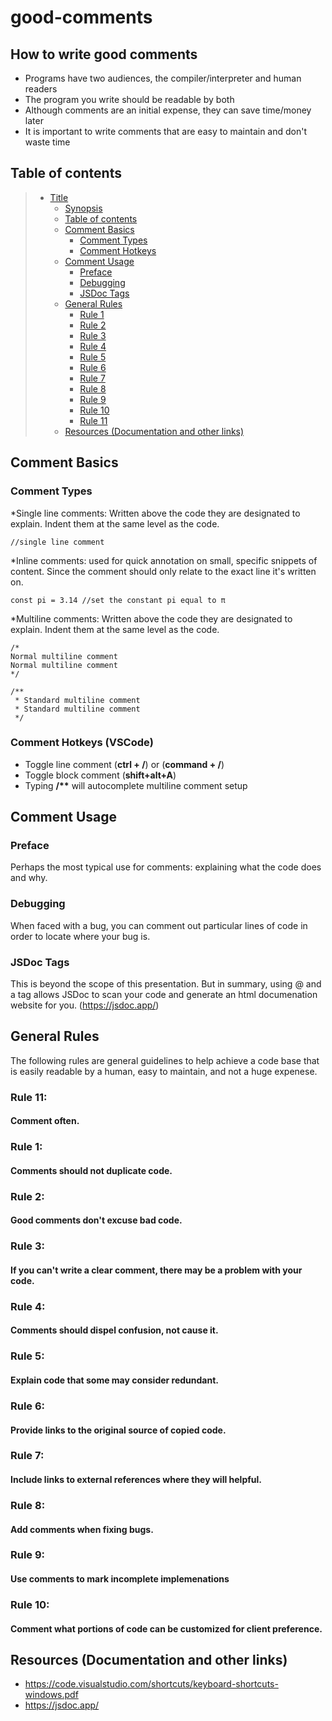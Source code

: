 # good-comments
## How to write good comments

* Programs have two audiences, the compiler/interpreter and human readers
* The program you write should be readable by both
* Although comments are an initial expense, they can save time/money later
* It is important to write comments that are easy to maintain and don't waste time

## Table of contents

> * [Title](#good-comments)
>   * [Synopsis](#how-to-write-good-comments)
>   * [Table of contents](#table-of-contents)
>   * [Comment Basics](#comment-basics)
>     * [Comment Types](#comment-types)
>     * [Comment Hotkeys](#comment-hotkeys-vscode)
>   * [Comment Usage](#comment-usage)
>     * [Preface](#preface)
>     * [Debugging](#debugging)
>     * [JSDoc Tags](#jsdoc-tags)
>   * [General Rules](#general-rules)
>     * [Rule 1](#rule-1)
>     * [Rule 2](#rule-2)
>     * [Rule 3](#rule-3)
>     * [Rule 4](#rule-4)
>     * [Rule 5](#rule-5)
>     * [Rule 6](#rule-6)
>     * [Rule 7](#rule-7)
>     * [Rule 8](#rule-8)
>     * [Rule 9](#rule-9)
>     * [Rule 10](#rule-10)
>     * [Rule 11](#rule-11)
>   * [Resources (Documentation and other links)](#resources-documentation-and-other-links)

## Comment Basics

### Comment Types

*Single line comments:
Written above the code they are designated to explain. Indent them at the same level as the code.

    //single line comment

*Inline comments:
used for quick annotation on small, specific snippets of content. Since the comment should only relate to the exact line it's written on.

    const pi = 3.14 //set the constant pi equal to π

*Multiline comments: 
Written above the code they are designated to explain. Indent them at the same level as the code.

    /*
    Normal multiline comment
    Normal multiline comment
    */

    /**
     * Standard multiline comment
     * Standard multiline comment
     */



### Comment Hotkeys (VSCode)

* Toggle line comment (**ctrl + /**) or (**command + /**)
* Toggle block comment (**shift+alt+A**)
* Typing **/\*\*** will autocomplete multiline comment setup



## Comment Usage

### Preface

Perhaps the most typical use for comments: explaining what the code does and why.

### Debugging

When faced with a bug, you can comment out particular lines of code in order to locate where your bug is.

### JSDoc Tags

This is beyond the scope of this presentation. But in summary, using @ and a tag allows JSDoc to scan your code and generate an html documenation website for you. (https://jsdoc.app/)



## General Rules

The following rules are general guidelines to help achieve a code base that is easily readable by a human, easy to maintain, and not a huge expenese.

### Rule 11:
#### Comment often.

### Rule 1: 
#### Comments should not duplicate code.

### Rule 2: 
#### Good comments don't excuse bad code.

### Rule 3:
#### If you can't write a clear comment, there may be a problem with your code.

### Rule 4:
#### Comments should dispel confusion, not cause it.

### Rule 5:
#### Explain code that some may consider redundant.

### Rule 6:
#### Provide links to the original source of copied code.

### Rule 7:
#### Include links to external references where they will helpful.

### Rule 8:
#### Add comments when fixing bugs.

### Rule 9:
#### Use comments to mark incomplete implemenations

### Rule 10:
#### Comment what portions of code can be customized for client preference.



## Resources (Documentation and other links)

* https://code.visualstudio.com/shortcuts/keyboard-shortcuts-windows.pdf
* https://jsdoc.app/